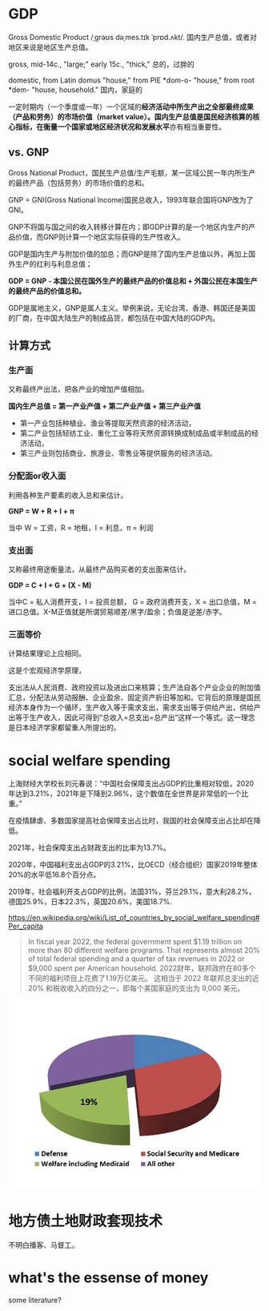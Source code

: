 <!-- ex_nolevel -->

# GDP
Gross Domestic Product /ˌɡrəʊs dəˌmes.tɪk ˈprɒd.ʌkt/. 国内生产总值，或者对地区来说是地区生产总值。

gross, mid-14c., "large;" early 15c., "thick," 总的，过胖的

domestic, from Latin domus "house," from PIE *dom-o- "house," from root *dem- "house, household." 国内，家庭的

一定时期内（一个季度或一年）一个区域的**经济活动中所生产出之全部最终成果（产品和劳务）**的市场价值（market value）。国内生产总值是国民经济核算的核心指标，在衡量一个国家或地区**经济状况和发展水平**亦有相当重要性。

## vs. GNP
Gross National Product，国民生产总值/生产毛额，某一区域公民一年内所生产的最终产品（包括劳务）的市场价值的总和。

GNP = GNI(Gross National Income)国民总收入，1993年联合国将GNP改为了GNI。

GNP不将国与国之间的收入转移计算在内；即GDP计算的是一个地区内生产的产品价值，而GNP则计算一个地区实际获得的生产性收入。

GDP是国内生产与附加价值的加总；而GNP是除了国内生产总值以外，再加上国外生产的红利与利息总值；

**GDP = GNP - 本国公民在国外生产的最终产品的价值总和 + 外国公民在本国生产的最终产品的价值总和。**

GDP是属地主义，GNP是属人主义。举例来说，无论台湾、香港、韩国还是美国的厂商，在中国大陆生产的制成品货，都包括在中国大陆的GDP内。

## 计算方式
### 生产面
又称最终产出法，把各产业的增加产值相加。

**国内生产总值 = 第一产业产值 + 第二产业产值 + 第三产业产值**

- 第一产业包括种植业、渔业等提取天然资源的经济活动，
- 第二产业包括轻纺工业、重化工业等将天然资源转换成制成品或半制成品的经济活动，
- 第三产业则包括商业、旅游业、零售业等提供服务的经济活动。

### 分配面or收入面
利用各种生产要素的收入总和来估计。

**GNP = W + R + I + π**

当中 W = 工资，R = 地租，I = 利息，π = 利润

### 支出面
又称最终用途衡量法，从最终产品购买者的支出面来估计。

**GDP = C + I + G + (X - M)**

当中C = 私人消费开支，I = 投资总额， G = 政府消费开支，X = 出口总值，M = 进口总值。X-M正值就是所谓贸易顺差/黑字/盈余；负值是逆差/赤字。

### 三面等价
计算结果理论上应相同。

这是个宏观经济学原理，

支出法从人民消费、政府投资以及进出口来核算；生产法自各个产业企业的附加值汇总，分配法从劳动报酬、企业盈余、固定资产折旧等加和。它背后的原理是国民经济本身作为一个循环，生产收入等于需求支出，需求支出等于供给产出，供给产出等于生产收入，因此可得到“总收入=总支出=总产出”这样一个等式。这一理念是日本经济学家都留重人所提出的。

# social welfare spending
上海财经大学校长刘元春说：“中国社会保障支出占GDP的比重相对较低，2020年达到3.21%，2021年是下降到2.96%，这个数值在全世界是非常低的一个比重。”

在疫情肆虐、多数国家提高社会保障支出占比时，我国的社会保障支出占比却在降低。

2021年，社会保障支出占财政支出的比率为13.7%。

2020年，中国福利支出占GDP的3.21%，比OECD（经合组织）国家2019年整体20%的水平低16.8个百分点。

2019年，社会福利开支占GDP的比例，法国31%，芬兰29.1%，意大利28.2%，德国25.9%，日本22.3%，英国20.6%，美国18.7%.

https://en.wikipedia.org/wiki/List_of_countries_by_social_welfare_spending#Per_capita

>In fiscal year 2022, the federal government spent \$1.19 trillion on more than 80 different welfare programs. That represents almost 20% of total federal spending and a quarter of tax revenues in 2022 or \$9,000 spent per American household. 2022财年，联邦政府在80多个不同的福利项目上花费了1.19万亿美元。 这相当于 2022 年联邦总支出的近 20% 和税收收入的四分之一，即每个美国家庭的支出为 9,000 美元。

![welfare budget in government expenditure](/assets/ent16.jpg)

# 地方债土地财政套现技术
不明白播客、马督工。

# what's the essense of money
some literature?